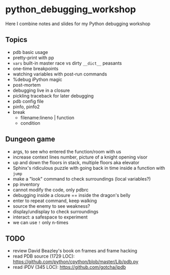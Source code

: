 # python_debugging_workshop

Here I combine notes and slides for my Python debugging workshop


## Topics

* pdb basic usage
* pretty-print with pp
* `vars` built-in master race vs dirty `__dict__` peasants
* one-time breakpoints
* watching variables with post-run commands
* %debug iPython magic
* post-mortem
* debugging live in a closure
* pickling traceback for later debugging
* pdb config file
* pinfo, pinfo2
* break
  - filename:lineno | function
  - condition


## Dungeon game

* args, to see who entered the function/room with us
* increase context lines number, picture of a knight opening visor
* up and down the floors in stack, multiple floors aka elevator
* Sphinx's ridiculous puzzle with going back in time inside a function with `jump`
* make a "look" command to check surroundings (local variables?)
* pp inventory
* cannot modify the code, only pdbrc
* debugging inside a closure == inside the dragon's belly
* enter to repeat command, keep walking
* source the enemy to see weakness?
* display/undisplay to check surroundings
* interact: a safespace to experiment
* we can use `!` only n-times


## TODO

* review David Beazley's book on frames and frame hacking
* read PDB source (1729 LOC): https://github.com/python/cpython/blob/master/Lib/pdb.py
* read iPDV (345 LOC): https://github.com/gotcha/ipdb
